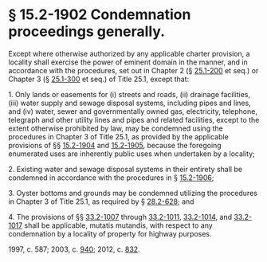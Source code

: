 # § 15.2-1902 Condemnation proceedings generally.

<p>Except where otherwise authorized by any applicable charter provision, a locality shall exercise the power of eminent domain in the manner, and in accordance with the procedures, set out in Chapter 2 (§ <a href='http://law.lis.virginia.gov/vacode/25.1-200/'>25.1-200</a> et seq.) or Chapter 3 (§ <a href='http://law.lis.virginia.gov/vacode/25.1-300/'>25.1-300</a> et seq.) of Title 25.1, except that:</p><p>1. Only lands or easements for (i) streets and roads, (ii) drainage facilities, (iii) water supply and sewage disposal systems, including pipes and lines, and (iv) water, sewer and governmentally owned gas, electricity, telephone, telegraph and other utility lines and pipes and related facilities, except to the extent otherwise prohibited by law, may be condemned using the procedures in Chapter 3 of Title 25.1, as provided by the applicable provisions of §§ <a href='http://law.lis.virginia.gov/vacode/15.2-1904/'>15.2-1904</a> and <a href='http://law.lis.virginia.gov/vacode/15.2-1905/'>15.2-1905</a>, because the foregoing enumerated uses are inherently public uses when undertaken by a locality;</p><p>2. Existing water and sewage disposal systems in their entirety shall be condemned in accordance with the procedures in § <a href='http://law.lis.virginia.gov/vacode/15.2-1906/'>15.2-1906</a>;</p><p>3. Oyster bottoms and grounds may be condemned utilizing the procedures in Chapter 3 of Title 25.1, as required by § <a href='http://law.lis.virginia.gov/vacode/28.2-628/'>28.2-628</a>; and</p><p>4. The provisions of §§ <a href='http://law.lis.virginia.gov/vacode/33.2-1007/'>33.2-1007</a> through <a href='http://law.lis.virginia.gov/vacode/33.2-1011/'>33.2-1011</a>, <a href='http://law.lis.virginia.gov/vacode/33.2-1014/'>33.2-1014</a>, and <a href='http://law.lis.virginia.gov/vacode/33.2-1017/'>33.2-1017</a> shall be applicable, mutatis mutandis, with respect to any condemnation by a locality of property for highway purposes.</p><p>1997, c. 587; 2003, c. <a href='http://lis.virginia.gov/cgi-bin/legp604.exe?031+ful+CHAP0940'>940</a>; 2012, c. <a href='http://lis.virginia.gov/cgi-bin/legp604.exe?121+ful+CHAP0832'>832</a>.</p>